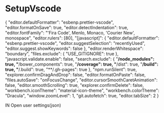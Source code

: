 # SetupVscode

{
  "editor.defaultFormatter": "esbenp.prettier-vscode",
  "editor.formatOnSave": true,
  "editor.detectIndentation": true,
  "editor.fontFamily": "'Fira Code', Menlo, Monaco, 'Courier New', monospace",
  "editor.rulers": [80],
  "[javascript]": {
    "editor.defaultFormatter": "esbenp.prettier-vscode",
    "editor.suggestSelection": "recentlyUsed",
    "editor.suggest.showKeywords": false
  },
  "editor.renderWhitespace": "boundary",
  "files.exclude": {
    "USE_GITIGNORE": true
  },
  "javascript.validate.enable": false,
  "search.exclude": {
    "**/node_modules": true,
    "**/bower_components": true,
    "**/coverage": true,
    "**/dist": true,
    "**/build": true,
    "**/.build": true,
    "**/.gh-pages": true
  },
  "npm.runSilent": true,
  "explorer.confirmDragAndDrop": false,
  "editor.formatOnPaste": false,
  "files.autoSave": "onFocusChange",
  "editor.cursorSmoothCaretAnimation": false,
  "editor.smoothScrolling": true,
  "explorer.confirmDelete": false,
  "workbench.iconTheme": "material-icon-theme",
  "workbench.colorTheme": "Dracula",
  "window.zoomLevel": 1,
  "git.autofetch": true,
  "editor.tabSize": 2
}


IN
Open user settings(json)
